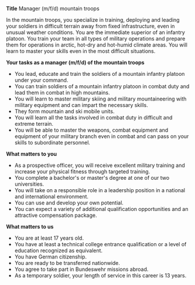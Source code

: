 **Title**
Manager (m/f/d) mountain troops

In the mountain troops, you specialize in training, deploying and leading your soldiers in difficult terrain away from fixed infrastructure, even in unusual weather conditions. You are the immediate superior of an infantry platoon. You train your team in all types of military operations and prepare them for operations in arctic, hot-dry and hot-humid climate areas. You will learn to master your skills even in the most difficult situations.

**Your tasks as a manager (m/f/d) of the mountain troops**

-	You lead, educate and train the soldiers of a mountain infantry platoon under your command.
-	You can train soldiers of a mountain infantry platoon in combat duty and lead them in combat in high mountains.
-	You will learn to master military skiing and military mountaineering with military equipment and can impart the necessary skills.
-	They form mountain and ski mobile units.
-	You will learn all the tasks involved in combat duty in difficult and extreme terrain.
-	You will be able to master the weapons, combat equipment and equipment of your military branch even in combat and can pass on your skills to subordinate personnel.

**What matters to you**

-	As a prospective officer, you will receive excellent military training and increase your physical fitness through targeted training.
-	You complete a bachelor's or master's degree at one of our two universities.
-	You will take on a responsible role in a leadership position in a national and international environment.
-	You can use and develop your own potential.
-	You can expect a variety of additional qualification opportunities and an attractive compensation package.

**What matters to us**

-	You are at least 17 years old.
-	You have at least a technical college entrance qualification or a level of education recognized as equivalent.
-	You have German citizenship.
-	You are ready to be transferred nationwide.
-	You agree to take part in Bundeswehr missions abroad.
-	As a temporary soldier, your length of service in this career is 13 years.
